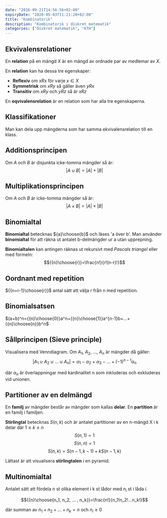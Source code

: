 ```yaml
---
date: "2016-09-21T14:56:56+02:00"
expiryDate: "2020-05-03T11:21:28+02:00"
title: "Kombinatorik"
description: "Kombinatorik i diskret matematik"
categories: ["Diskret matematik", "KTH"]
---
```


## Ekvivalensrelationer

En **relation** på en mängd $X$ är en mängd av ordnade par av medlemar av $X$.

En **relation** kan ha dessa tre egenskaper:

* **Reflexiv** om $xRx$ för varje $x \in X$
* **Symmetrisk** om $xRy$ så gäller även $yRx$
* **Transitiv** om $xRy$ och $yRz$ så är $xRz$

En **eqvivalensrelation** är en relation som har alla tre egenskaperna.

## Klassifikationer

Man kan dela upp mängderna som har samma ekvivalensrelation till en klass.

## Additionsprincipen

Om $A$ och $B$ är disjunkta icke-tomma mängder så är: $$|A \cup B| = |A| + |B|$$

## Multiplikationsprincipen

Om $A$ och $B$ är icke-tomma mängder så är: $$|A \times B| = |A| \times |B|$$

## Binomialtal

**Binomialtal** betecknas ${a}\choose{b}$ och läses 'a över b'.
Man använder **binomialtal** för att räkna ut antalet b-delmängder ur a utan upprepning.

**Binomialtalen** kan antingen räknas ut rekursivt med *Pascals triangel* eller med formeln: $${{n}\choose{r}}=\frac{n!}{r!(n-r)!}$$

## Oordnant med repetition

${{n+r-1}\choose{r}}$ antal sätt att välja r från n med repetition.

## Binomialsatsen

$(a+b)^n={{n}\choose{0}}a^n+{{n}\choose{1}}a^{n-1}b+...+{{n}\choose{n}}b^n$

## Sållprincipen (Sieve principle)

Visualisera med Venndiagram.
Om $A_1$, $A_2$, ..., $A_n$ är mängder då gäller: $$|A_1 \cup A_2 \cup ... \cup A_n| = \alpha_1 - \alpha_2 + \alpha_3 - ... + (-1)^{n-1}\alpha_n$$

där $\alpha_n$ är överlappningar med kardinalitet n som inkluderas och exkluderas vid unionen.

## Partitioner av en delmängd

En **familj** av mängder består av mängder som kallas **delar**. En **partition** är en familj i familjen.

**Stirlingtal** betecknas $S(n,k)$ och är antalet partitioner av en n-mängd X i k delar där $1 \leq k \leq n$
$$S(n,1)=1$$
$$S(n,n)=1$$
$$S(n,k)=S(n-1,k-1)+kS(n-1,k)$$

Lättast är att visualisera **stirlingtalen** i en pyramid.

## Multinomialtal

Antalet sätt att fördela n st olika element i k st lådor med $n_i$ st i låda $i$.

$${{n}\choose{n_1, n_2, ... , n_k}}=\frac{n!}{n_1!n_2!...n_k!}$$

där summan av $n_1+n_2+...+n_k=n$ och $n_i \geq 0$
